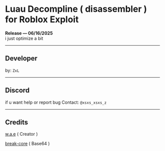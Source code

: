 # Luau Decompline ( disassembler ) for Roblox Exploit

**Release — 06/16/2025**  
i just optimize a bit

---

## Developer

by: `ZxL`

---

## Discord

if u want help or report bug
Contact: `@xsxs_xsxs_z`

---

## Credits

[w.a.e](https://github.com/w-a-e) ( Creator )

[break-core](https://github.com/break-core) ( Base64 )
